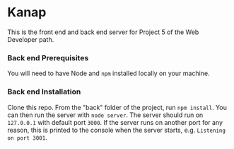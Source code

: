 # Kanap

This is the front end and back end server for Project 5 of the Web Developer path.

### Back end Prerequisites

You will need to have Node and `npm` installed locally on your machine.

### Back end Installation

Clone this repo. From the "back" folder of the project, run `npm install`. You
can then run the server with `node server`.
The server should run on `127.0.0.1` with default port `3000`. If the
server runs on another port for any reason, this is printed to the
console when the server starts, e.g. `Listening on port 3001`.
